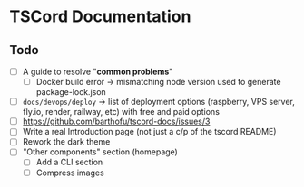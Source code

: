 # TSCord Documentation

## Todo

- [ ] A guide to resolve "**common problems**"
    - [ ] Docker build error -> mismatching node version used to generate package-lock.json
- [ ] `docs/devops/deploy` -> list of deployment options (raspberry, VPS server, fly.io, render, railway, etc) with free and paid options
- [ ] https://github.com/barthofu/tscord-docs/issues/3
- [ ] Write a real Introduction page (not just a c/p of the tscord README)
- [ ] Rework the dark theme
- [ ] "Other components" section (homepage)
    - [ ] Add a CLI section
    - [ ] Compress images